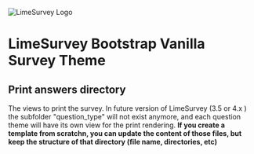 ![LimeSurvey Logo](https://account.limesurvey.org/images/logos/logo_main.png)
# LimeSurvey Bootstrap Vanilla Survey Theme

## Print answers directory

The views to print the survey.
In future version of LimeSurvey (3.5 or 4.x ) the subfolder "question_type" will not exist anymore, and each question theme will have its own view for the print rendering.
**If you create a template from scratchn, you can update the content of those files, but keep the structure of that directory (file name, directories, etc)**
